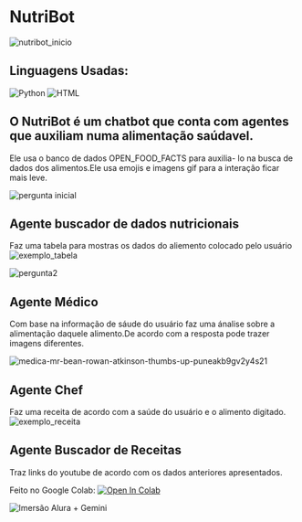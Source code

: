 # NutriBot
![nutribot_inicio](https://github.com/user-attachments/assets/6202ebbe-5505-49dc-9ffc-9ee87c19857c)

## Linguagens Usadas:
![Python](https://img.shields.io/badge/python-3670A0?style=for-the-badge&logo=python&logoColor=ffdd54)
![HTML](https://img.shields.io/badge/HTML5-E34F26?style=for-the-badge&logo=html5&logoColor=white)

## O NutriBot é um chatbot que conta com agentes que auxiliam numa alimentação saúdavel.
Ele usa o banco de dados OPEN_FOOD_FACTS para auxilia- lo na busca de dados dos alimentos.Ele usa emojis e imagens gif para a interação ficar mais leve.

![pergunta inicial](https://github.com/user-attachments/assets/ddba5f8d-6bf8-4291-84bc-f7fb77258f48)

## Agente buscador de dados nutricionais
Faz uma tabela para mostras os dados do aliemento colocado pelo usuário
![exemplo_tabela](https://github.com/user-attachments/assets/71174a0f-fca8-42ef-b2d3-bf96c7e1ed54)

![pergunta2](https://github.com/user-attachments/assets/3bc41391-8371-4e2c-a65b-f853395700a2)

## Agente Médico
Com base na informação de sáude do usuário faz uma ánalise sobre a alimentação daquele alimento.De acordo com a resposta pode trazer imagens diferentes.

![medica-mr-bean-rowan-atkinson-thumbs-up-puneakb9gv2y4s21](https://github.com/user-attachments/assets/c36ac87d-00c4-4a37-8e6e-934fb75ecac1)

## Agente Chef
Faz uma receita de acordo com a saúde do usuário e o alimento digitado.
![exemplo_receita](https://github.com/user-attachments/assets/4ce26208-dfd6-4442-b7e7-741bf94e6f15)

## Agente Buscador de Receitas
Traz links do youtube de acordo com os dados anteriores apresentados.

Feito no Google Colab:
[![Open In Colab](https://colab.research.google.com/assets/colab-badge.svg)](https://colab.research.google.com/github/NOME_DO_USUARIO/NOME_DO_REPOSITORIO/blob/main/NOME_DO_NOTEBOOK.ipynb)

![Imersão Alura + Gemini](https://img.shields.io/badge/Imers%C3%A3o%20Alura%20%2B%20Gemini-007BFF?style=for-the-badge&logo=google-gemini&logoColor=white)

